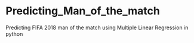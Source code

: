 # Predicting_Man_of_the_match
Predicting FIFA 2018 man of the match using Multiple Linear Regression in python
